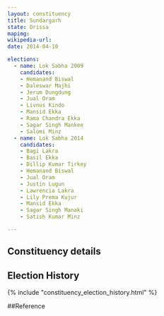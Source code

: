 ```yaml
---
layout: constituency
title: Sundargarh
state: Orissa
mapimg: 
wikipedia-url: 
date: 2014-04-10

elections: 
  - name: Lok Sabha 2009
    candidates: 
    - Hemanand Biswal 
    - Daleswar Majhi 
    - Jerum Dungdung 
    - Jual Oram 
    - Livnus Kindo 
    - Mansid Ekka 
    - Rama Chandra Ekka 
    - Sagar Singh Mankee 
    - Salomi Minz  
  - name: Lok Sabha 2014
    candidates: 
    - Bagi Lakra 
    - Basil Ekka 
    - Dillip Kumar Tirkey 
    - Hemanand Biswal 
    - Jual Oram 
    - Justin Lugun 
    - Lawrencia Lakra 
    - Lily Prema Kujur 
    - Mansid Ekka 
    - Sagar Singh Manaki 
    - Satish Kumar Minz  

---
```


## Constituency details


## Election History
{% include "constituency_election_history.html" %}

##Reference
